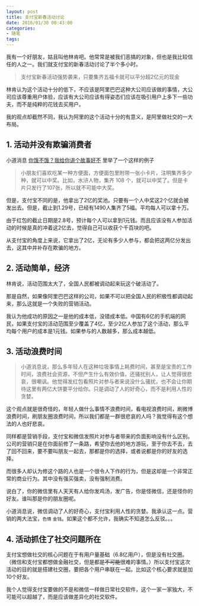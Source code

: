 ```yaml
---
layout: post
title: 支付宝新春活动讨论
date: 2016/01/30 00:43:00
categories: 
- 随笔
tags: 
---
```


我有一个好朋友，姑且叫他林肯吧。他常常是被我们恶搞的对象，但也是我比较信任的人之一。我们就支付宝的新春活动讨论了半个多小时。

> 支付宝新春活动强势袭来，只要集齐五福卡就可以平分超2亿元的现金

林肯认为这个活动十分的低下，不应该是阿里巴巴这种大公司应该做的事情，大公司应该尊重用户体验，应该有大公司应该有得姿态们应该在吸引用户上多下一些功夫，而不是纯粹的花钱去买用户。

我的观点却截然不同，我认为阿里的这个活动十分的有意义，是阿里做社交的一大布局。

## 1. 活动并没有欺骗消费者

小道消息 [你饿不饿？我给你讲个故事好不](http://mp.weixin.qq.com/s?__biz=MjM5ODIyMTE0MA==&mid=402217950&idx=1&sn=14aa9249db8b3e16717c362756d787b9&3rd=MzA3MDU4NTYzMw==&scene=6#rd) 里举了一个这样的例子

> 小朋友们喜欢吃某一种方便面，方便面包里附带一张小卡片，注明集齐多少种，就可以中奖。比如，水浒人物，集齐 108 个，就可以中奖了。但是卡片只发行了107张，所以就不可能中大奖。

但是，支付宝不同的是，他拿出了2亿的奖池。只要有一个人中奖这2个亿就会被发出去。但是，截止到1.29号，已经有1490人集齐了5福。平均每人可以拿十万。

由于红包的截止日期是2.8号，预计每个人可以拿到1元钱。而且应该没有人参加活动的时候是真的冲着这2亿去，觉得自己可以收获个千百块的吧。

从支付宝的角度上来说，它拿出了2亿，无论有多少人参与，都会把这两亿分发出去，这其中并补存在欺骗的地方。

## 2. 活动简单，经济

林肯说，活动范围太大了，全国人民都被调动起来玩这个破活动了。

那是自然，如果像阿里巴巴这样的公司，如果不可以把全国人民的积极性都调动起来，那么这就是一个失败的营销活动。

我认为他成功的原因之一是他的成本低，没错成本低。中国有6亿的手机端的网民，如果支付宝的活动范围至少覆盖了4亿，至少2亿人参加了这个活动，那么平均每个用户的成本是1元钱。如果参与的人数越多，那么成本越低。

## 3. 活动浪费时间

> 小道消息说，那么多年轻人在这种垃圾事情上耗费时间，甚至是宝贵的工作时间，浪费社会资源，不但产生什么有效价值，还骚扰别人，让人觉得很悲哀，很嘲讽。他觉得发红包看照片对参与者来说没什么骚扰，也不会让你期待这里有两亿大饼要平分给你。只是调动了人的好奇心，而不是利用人性的贪婪。

这个观点就是很奇怪的，年轻人做什么事情不浪费时间，看电视浪费时间，刷微博浪费时间，刷朋友圈浪费时间，所以我们都是一群很悲哀的人吗？我觉得有这个想法的人也好悲哀。

同样都是营销手段，支付宝和微信发照片对参与者带来的负面影响没有什么区别。公司的营销只是在你面前修了一条路，希望你去他的地方游玩，至于你去不去，去了回不回来，要不要叫朋友一起去，那都是你的选择，或者说都是你的好友的选择。

而很多人却认为修这个路的人也是一个很令人下作的行为，但是这却是一个非常正常的商业行为。其中没有强买强卖，没有强制消费。

说白了，你的微信里有人天天有人给你发鸡汤，发广告，你是怪微信，还是怪你的好友。谁叫那是你的朋友圈呢。

小道消息说，微信调动了人的好奇心，支付宝利用人性的贪婪。我承认这一点。营销的两大法宝，`色情` `金钱`。如果这个都不允许，我确实不知道怎么反驳。。。

## 4. 活动抓住了社交问题所在

支付宝想做社交的核心问题在于有用户量基础（6.8亿用户），但是没有社交圈。（微信和支付宝都想做金融社交，但是都是<s>不可能</s>很难的事情。）所以支付宝这次活动的目的就是搭建社交圈，要把各个用户串联在一起。比如这个核心要求就是加10个好友。

我个人觉得支付宝要做的不是和微信一样做日常社交软件，这个一家一家独大，不可能可以超越了，而是应该做差异化的社交软件。
